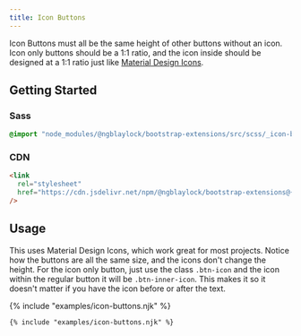 ```yaml
---
title: Icon Buttons
---
```


Icon Buttons must all be the same height of other buttons without an icon. Icon only buttons should be a 1:1 ratio, and the icon inside should be designed at a 1:1 ratio just like <a href="https://pictogrammers.com/library/mdi/" target="_blank">Material Design Icons</a>.

## Getting Started

### Sass

```scss
@import "node_modules/@ngblaylock/bootstrap-extensions/src/scss/_icon-buttons.scss";
```

### CDN

```html
<link
  rel="stylesheet"
  href="https://cdn.jsdelivr.net/npm/@ngblaylock/bootstrap-extensions@{{pkg.version}}/dist/css/icon-buttons.min.css"
/>
```

## Usage

This uses Material Design Icons, which work great for most projects. Notice how the buttons are all the same size, and the icons don't change the height. For the icon only button, just use the class `.btn-icon` and the icon within the regular button it will be `.btn-inner-icon`. This makes it so it doesn't matter if you have the icon before or after the text.

{% include "examples/icon-buttons.njk" %}

```html
{% include "examples/icon-buttons.njk" %}
```
